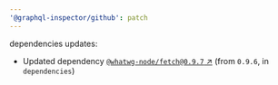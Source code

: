 ```yaml
---
'@graphql-inspector/github': patch
---
```

dependencies updates:
  - Updated dependency [`@whatwg-node/fetch@0.9.7`
    ↗︎](https://www.npmjs.com/package/@whatwg-node/fetch/v/0.9.7) (from `0.9.6`, in `dependencies`)
